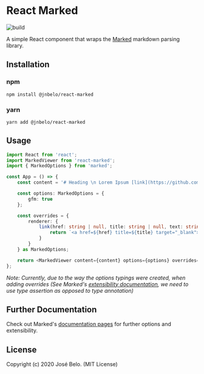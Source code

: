 # React Marked

![build](https://github.com/jnbelo/react-marked/workflows/build/badge.svg)

A simple React component that wraps the [Marked](https://github.com/markedjs/marked) markdown parsing library.

## Installation

### npm

```
npm install @jnbelo/react-marked
```

### yarn

```
yarn add @jnbelo/react-marked
```

## Usage

```typescript
import React from 'react';
import MarkedViewer from 'react-marked';
import { MarkedOptions } from 'marked';

const App = () => {
    const content = '# Heading \n Lorem Ipsum [link](https://github.com)';

    const options: MarkedOptions = {
        gfm: true
    };

    const overrides = {
        renderer: {
            link(href: string | null, title: string | null, text: string): string {
                return `<a href=${href} title=${title} target="_blank">${text}</a>`;
            }
        }
    } as MarkedOptions;

    return <MarkedViewer content={content} options={options} overrides={overrides} />;
};
```

_Note: Currently, due to the way the options typings were created, when adding overrides (See Marked's [extensibility documentation](https://marked.js.org/#/USING_PRO.md), we need to use type assertion as opposed to type annotation)_

## Further Documentation

Check out Marked's [documentation pages](https://marked.js.org/) for further options and extensibility.

## License

Copyright (c) 2020 José Belo. (MIT License)
